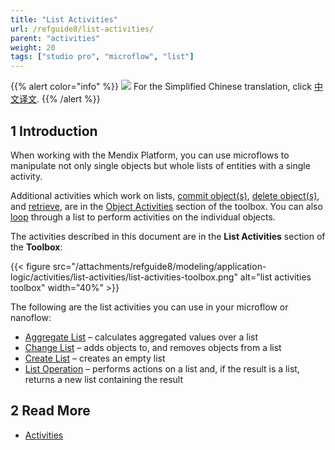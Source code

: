 ```yaml
---
title: "List Activities"
url: /refguide8/list-activities/
parent: "activities"
weight: 20
tags: ["studio pro", "microflow", "list"]
---
```


{{% alert color="info" %}}
<img src="attachments/chinese-translation/china.png" style="display: inline-block; margin: 0" /> For the Simplified Chinese translation, click [中文译文](https://cdn.mendix.tencent-cloud.com/documentation/refguide8/list-activities.pdf).
{{% /alert %}}

## 1 Introduction

When working with the Mendix Platform, you can use microflows to manipulate not only single objects but whole lists of entities with a single activity.

Additional activities which work on lists, [commit object(s)](/refguide8/committing-objects/), [delete object(s)](/refguide8/deleting-objects/), and [retrieve](/refguide8/retrieve/), are in the [Object Activities](/refguide8/object-activities/) section of the toolbox. You can also [loop](/refguide8/loop/) through a list to perform activities on the individual objects.

The activities described in this document are in the **List Activities** section of the **Toolbox**:

{{< figure src="/attachments/refguide8/modeling/application-logic/activities/list-activities/list-activities-toolbox.png" alt="list activities toolbox"   width="40%"  >}}

The following are the list activities you can use in your microflow or nanoflow:

* [Aggregate List](/refguide8/aggregate-list/) – calculates aggregated values over a list
* [Change List](/refguide8/change-list/) – adds objects to, and removes objects from a list
* [Create List](/refguide8/create-list/) – creates an empty list
* [List Operation](/refguide8/list-operation/) – performs actions on a list and, if the result is a list, returns a new list containing the result

## 2 Read More

* [Activities](/refguide8/activities/)
